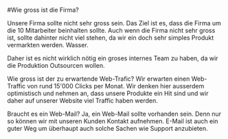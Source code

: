 #Wie gross ist die Firma?

Unsere Firma sollte nicht sehr gross sein. Das Ziel ist es, dass die Firma um die 10 Mitarbeiter beinhalten sollte. Auch wenn die Firma nicht sehr gross ist, sollte dahinter nicht viel stehen, da wir ein doch sehr simples Produkt vermarkten werden. Wasser.

Daher ist es nicht wirklich nötig ein groses internes Team zu haben, da wir die Produktion Outsourcen wollen.

Wie gross ist der zu erwartende Web-Trafic?
Wir erwarten einen Web-Traffic von rund 15'000 Clicks per Monat. Wir denken hier ausserdem optimistisch und nehmen an, dass unsere Produkte ein Hit sind und wir daher auf unserer Website viel Traffic haben werden.

Braucht es ein Web-Mail?
Ja, ein Web-Mail sollte vorhanden sein. Denn nur so können wir mit unseren Kunden Kontakt aufnehmen. E-Mail ist auch ein guter Weg um überhaupt auch solche Sachen wie Support anzubieten.
